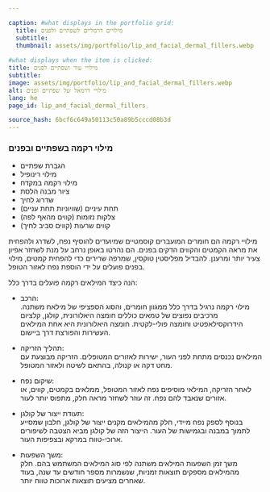 ```yaml
---

caption: #what displays in the portfolio grid:
  title: מילויים דרמליים לשפתיים ולפנים
  subtitle: 
  thumbnail: assets/img/portfolio/lip_and_facial_dermal_fillers.webp
  
#what displays when the item is clicked:
title: מילויי עור ושפתיים לפנים
subtitle: 
image: assets/img/portfolio/lip_and_facial_dermal_fillers.webp
alt: מילויי דרמאל של שפתיים ופנים
lang: he
page_id: lip_and_facial_dermal_fillers

source_hash: 6bcf6c649a50113c50a89b5cccd08b3d
---
```

### מילוי רקמה בשפתיים ובפנים
- הגברת שפתיים
- מילוי רינופיל
- מילוי רקמה במקדח
- ציור מבנה הלסת
- שדרוג לחיך
- תחת עיניים (שוויוניות תחת עניים)
- צלקות נזומות (קווים מהאף לפה)
- קווים שרעות (קווים סביב לחיך)

מילויי רקמה הם חומרים המועברים קוסמטיים שמיועדים להוסיף נפח, לשדרג ולהפחית את מראה הקמטים והקווים הדקים בפנים. הם נהרטו באופן נרחב על מנת לשחזר אפיון צעיר יותר ומרענן. להבדיל מפליסטין טוקסין, שמרפה שרירים כדי להפחית קמטים, מילוי בפנים פועלים על ידי הוספת נפח לאזור הטופל.

הנה כיצד המילאים רקמה פועלים בדרך כלל:
- הרכב:  
  מילוי רקמה נרגיל בדרך כלל ממגוון חומרים, והסוג הספציפי של מילאח משתנה. מרכיבים נפוצים של טמאים כוללים חומצה היאלורונית, קולגן, קלציום הידרוקסילאפטיט וחומצה פולי-לקטית. חומצה היאלורונית היא אחת המילאים העשירות והפורצת דרך ביישום.

- תהליך הזריקה:  
המילאים נכנסים מתחת לפני העור, ישירות לאזורים המטופלים. הזריקה מבוצעת עם מחט דקה או קנולה, בהתאם לשיטה ולאזור המטופל.

- שיקום נפח:  
לאחר הזריקה, המילאי מוסיפים נפח לאזור המטופל, ממלאים בקמטים, קווים, או אזורים שנאבד להם נפח. זה עוזר לשחזר מראה חלק, מתפוס יותר לעור.

- תעודת ייצור של קולגן:  
בנוסף לספק נפח מיידי, חלק מהמילאים מקנים ייצור של קולגן, חלבון שמסייע לתמוך במבנה ובגמישות של העור. הייצור הזה של קולגן מביא הצטבה לשיפורים ארוכי-טווח במרקא ובצפיפות העור.

- משך השפעות:  
משך זמן השפעות המילאים משתנה לפי סוג המילאים המשתמש בהם. חלק מהמילאים מספקים תוצאות זמניות, שנשמרות מספר חודשים עד שנה, בעוד שאחרים מציעים תוצאות ארוכות טווח יותר.